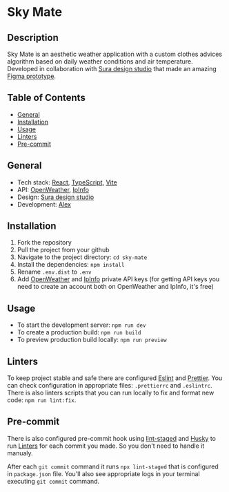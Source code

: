 # Sky Mate

## Description

Sky Mate is an aesthetic weather application with a custom clothes advices algorithm based on daily weather conditions and air temperature. Developed in collaboration with [Sura design studio](https://suradsgn.com/) that made an amazing [Figma prototype](https://www.figma.com/design/SqpwlpzFQKaC2WB0Lz4nw4/Weather?node-id=0%3A1&t=eh6z2DHfRe4vF30B-1).

## Table of Contents

- [General](#general)
- [Installation](#installation)
- [Usage](#usage)
- [Linters](#linters)
- [Pre-commit](#pre-commit)

## General

- Tech stack: [React](https://react.dev/), [TypeScript](https://www.typescriptlang.org/), [Vite](https://vitejs.dev/)
- API: [OpenWeather](https://openweathermap.org/api), [IpInfo](https://ipinfo.io)
- Design: [Sura design studio](https://suradsgn.com/)
- Development: [Alex](https://github.com/AlexWebDev01)

## Installation

1. Fork the repository
2. Pull the project from your github
3. Navigate to the project directory: `cd sky-mate`
4. Install the dependencies: `npm install`
5. Rename `.env.dist` to `.env`
6. Add [OpenWeather](https://openweathermap.org/api) and [IpInfo](https://ipinfo.io) private API keys (for getting API keys you need to create an account both on OpenWeather and IpInfo, it's free)

## Usage

- To start the development server: `npm run dev`
- To create a production build: `npm run build`
- To preview production build locally: `npm run preview`

## Linters

To keep project stable and safe there are configured [Eslint](https://typescript-eslint.io/) and [Prettier](https://prettier.io/). You can check configuration in appropriate files: `.prettierrc` and `.eslintrc`. There is also linters scripts that you can run locally to fix and format new code: `npm run lint:fix`.

## Pre-commit

There is also configured pre-commit hook using [lint-staged](https://github.com/lint-staged/lint-staged) and [Husky](https://github.com/typicode/husky) to run [Linters](#linters) for each commit you made. So you don't need to handle it manualy.

After each `git commit` command it runs `npx lint-staged` that is configured in `package.json` file. You'll also see appropriate logs in your terminal executing `git commit` command.
